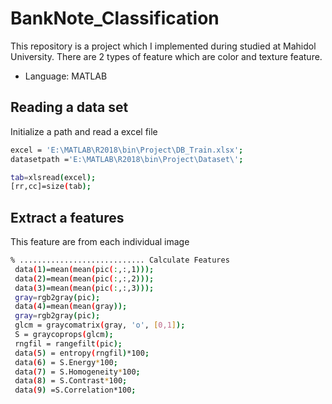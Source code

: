 # BankNote_Classification
This repository is a project which I implemented during  studied at Mahidol University.
There are 2 types of feature which are color and texture feature.

- Language: MATLAB

## Reading a data set

Initialize a path and read a excel file

```bash
excel = 'E:\MATLAB\R2018\bin\Project\DB_Train.xlsx';
datasetpath ='E:\MATLAB\R2018\bin\Project\Dataset\';

tab=xlsread(excel);
[rr,cc]=size(tab);
```

## Extract a features

This feature are from each individual image

```bash
% ............................ Calculate Features
 data(1)=mean(mean(pic(:,:,1)));
 data(2)=mean(mean(pic(:,:,2)));
 data(3)=mean(mean(pic(:,:,3)));
 gray=rgb2gray(pic);
 data(4)=mean(mean(gray));
 gray=rgb2gray(pic);
 glcm = graycomatrix(gray, 'o', [0,1]);
 S = graycoprops(glcm);
 rngfil = rangefilt(pic);
 data(5) = entropy(rngfil)*100;
 data(6) = S.Energy*100;
 data(7) = S.Homogeneity*100;
 data(8) = S.Contrast*100;
 data(9) =S.Correlation*100;
```
